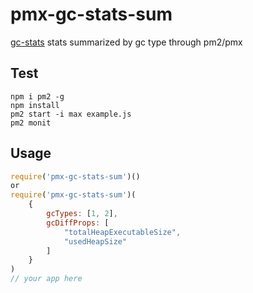pmx-gc-stats-sum
================

[gc-stats](https://github.com/dainis/node-gcstats) stats summarized by gc type through pm2/pmx

Test
----
```
npm i pm2 -g
npm install
pm2 start -i max example.js
pm2 monit
```

Usage
-----
```javascript
require('pmx-gc-stats-sum')()
or
require('pmx-gc-stats-sum')(
	{ 
		gcTypes: [1, 2],
		gcDiffProps: [
			"totalHeapExecutableSize",
			"usedHeapSize"
		]
	}
)
// your app here
```